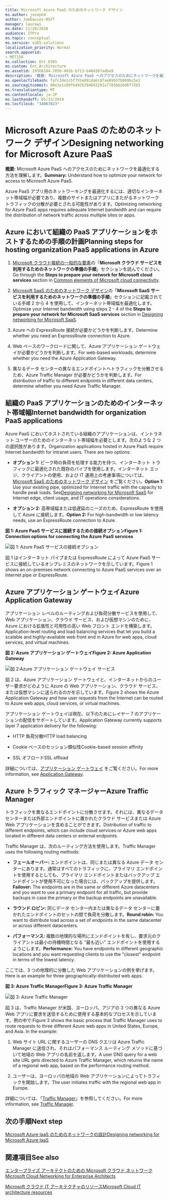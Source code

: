 ```yaml
---
title: Microsoft Azure PaaS のためのネットワーク デザイン
ms.author: josephd
author: JoeDavies-MSFT
manager: laurawi
ms.date: 11/28/2018
audience: ITPro
ms.topic: conceptual
ms.service: o365-solutions
localization_priority: Normal
search.appverid:
- MET150
ms.collection: Ent_O365
ms.custom: Ent_Architecture
ms.assetid: 19568184-705b-493b-b713-b484367adba9
description: '概要: Microsoft Azure PaaS へのアクセスのためにネットワークを最適化する方法を理解します。'
ms.openlocfilehash: fafc3de1c5f755e891da6c07ae8993fb869bc5e1
ms.sourcegitcommit: 08e1e1c09f64926394043291a77856620d6f72b5
ms.translationtype: MT
ms.contentlocale: ja-JP
ms.lasthandoff: 05/15/2019
ms.locfileid: "34067823"
---
```

# <a name="designing-networking-for-microsoft-azure-paas"></a><span data-ttu-id="171a1-103">Microsoft Azure PaaS のためのネットワーク デザイン</span><span class="sxs-lookup"><span data-stu-id="171a1-103">Designing networking for Microsoft Azure PaaS</span></span>

 <span data-ttu-id="171a1-104">**概要:** Microsoft Azure PaaS へのアクセスのためにネットワークを最適化する方法を理解します。</span><span class="sxs-lookup"><span data-stu-id="171a1-104">**Summary:** Understand how to optimize your network for access to Microsoft Azure PaaS.</span></span>
  
<span data-ttu-id="171a1-105">Azure PaaS アプリ用のネットワーキングを最適化するには、適切なインターネット帯域幅が必要であり、複数のサイトまたはアプリにまたがるネットワーク トラフィックの分散が必要とされる可能性があります。</span><span class="sxs-lookup"><span data-stu-id="171a1-105">Optimizing networking for Azure PaaS apps requires adequate Internet bandwidth and can require the distribution of network traffic across multiple sites or apps.</span></span>
  
## <a name="planning-steps-for-hosting-organization-paas-applications-in-azure"></a><span data-ttu-id="171a1-106">Azure において組織の PaaS アプリケーションをホストするための手順の計画</span><span class="sxs-lookup"><span data-stu-id="171a1-106">Planning steps for hosting organization PaaS applications in Azure</span></span>

1. <span data-ttu-id="171a1-107">[Microsoft クラウド接続の一般的な要素](common-elements-of-microsoft-cloud-connectivity.md)の「**Microsoft クラウド サービスを利用するためのネットワークの準備の手順**」セクションを読んでください。</span><span class="sxs-lookup"><span data-stu-id="171a1-107">Go through the **Steps to prepare your network for Microsoft cloud services** section in [Common elements of Microsoft cloud connectivity](common-elements-of-microsoft-cloud-connectivity.md).</span></span>
    
2. <span data-ttu-id="171a1-108">[Microsoft SaaS のためのネットワーク デザイン](designing-networking-for-microsoft-saas.md)の「**Microsoft SaaS サービスを利用するためのネットワークの準備の手順**」セクションに記載されている手順 2 から 4 を使用して、インターネット帯域幅を最適化します。</span><span class="sxs-lookup"><span data-stu-id="171a1-108">Optimize your Internet bandwidth using steps 2 - 4 of the **Steps to prepare your network for Microsoft SaaS services** section in [Designing networking for Microsoft SaaS](designing-networking-for-microsoft-saas.md).</span></span>
    
3. <span data-ttu-id="171a1-109">Azure への ExpressRoute 接続が必要かどうかを判断します。</span><span class="sxs-lookup"><span data-stu-id="171a1-109">Determine whether you need an ExpressRoute connection to Azure.</span></span>
    
4. <span data-ttu-id="171a1-110">Web ベースのワークロードに関して、Azure アプリケーション ゲートウェイが必要かどうかを判断します。</span><span class="sxs-lookup"><span data-stu-id="171a1-110">For web-based workloads, determine whether you need the Azure Application Gateway.</span></span>
    
5. <span data-ttu-id="171a1-111">異なるデータ センターの異なるエンドポイントへトラフィックを分散させるため、Azure Traffic Manager が必要かどうかを判断します。</span><span class="sxs-lookup"><span data-stu-id="171a1-111">For distribution of traffic to different endpoints in different data centers, determine whether you need Azure Traffic Manager.</span></span>
    
## <a name="internet-bandwidth-for-organization-paas-applications"></a><span data-ttu-id="171a1-112">組織の PaaS アプリケーションのためのインターネット帯域幅</span><span class="sxs-lookup"><span data-stu-id="171a1-112">Internet bandwidth for organization PaaS applications</span></span>

<span data-ttu-id="171a1-p101">Azure PaaS においてホストされている組織のアプリケーションは、イントラネット ユーザーのためのインターネット帯域幅を必要とします。次のような 2 つの選択肢があります。</span><span class="sxs-lookup"><span data-stu-id="171a1-p101">Organization applications hosted in Azure PaaS require Internet bandwidth for intranet users. There are two options:</span></span>
  
- <span data-ttu-id="171a1-p102">**オプション 1:** ピーク時の負荷を処理する能力を持つ、インターネット トラフィックに最適化された既存のパイプを使用します。インターネット エッジ、クライアントの使用、および IT 運用上の考慮事項については、[Microsoft SaaS のためのネットワーク デザイン](designing-networking-for-microsoft-saas.md) をご覧ください。</span><span class="sxs-lookup"><span data-stu-id="171a1-p102">**Option 1:** Use your existing pipe, optimized for Internet traffic with the capacity to handle peak loads. See[Designing networking for Microsoft SaaS](designing-networking-for-microsoft-saas.md) for Internet edge, client usage, and IT operations considerations.</span></span>
    
- <span data-ttu-id="171a1-117">**オプション 2:** 高帯域幅または低遅延のニーズのため、ExpressRoute を使用して Azure に接続します。</span><span class="sxs-lookup"><span data-stu-id="171a1-117">**Option 2:** For high-bandwidth or low latency needs, use an ExpressRoute connection to Azure.</span></span>
    
<span data-ttu-id="171a1-118">**図 1: Azure PaaS サービスに接続するための接続オプション**</span><span class="sxs-lookup"><span data-stu-id="171a1-118">**Figure 1: Connection options for connecting the Azure PaaS services**</span></span>

![図 1: Azure PaaS サービスの接続オプション](media/Network-Poster/PaaS1.png)
  
<span data-ttu-id="171a1-120">図 1 はインターネット パイプまたは ExpressRoute によって Azure PaaS サービスに接続しているオンプレミスのネットワークを示しています。</span><span class="sxs-lookup"><span data-stu-id="171a1-120">Figure 1 shows an on-premises network connecting to Azure PaaS services over an Internet pipe or ExpressRoute.</span></span>
  
## <a name="azure-application-gateway"></a><span data-ttu-id="171a1-121">Azure アプリケーション ゲートウェイ</span><span class="sxs-lookup"><span data-stu-id="171a1-121">Azure Application Gateway</span></span>

<span data-ttu-id="171a1-122">アプリケーション レベルのルーティングおよび負荷分散サービスを使用して、Web アプリケーション、クラウド サービス、および仮想マシンのために、Azure における拡張性と可用性の高い Web フロント エンドを構築します。</span><span class="sxs-lookup"><span data-stu-id="171a1-122">Application-level routing and load balancing services that let you build a scalable and highly-available web front end in Azure for web apps, cloud services, and virtual machines.</span></span> 
  
<span data-ttu-id="171a1-123">**図 2: Azure アプリケーション ゲートウェイ**</span><span class="sxs-lookup"><span data-stu-id="171a1-123">**Figure 2: Azure Application Gateway**</span></span>

![図 2:Azure アプリケーション ゲートウェイ サービス](media/Network-Poster/PaaS2.png)
  
<span data-ttu-id="171a1-125">図 2 は、Azure アプリケーション ゲートウェイと、インターネットからのユーザー要求がどのように Azure の Web アプリケーション、クラウド サービス、または仮想マシンに送られるのかを示しています。</span><span class="sxs-lookup"><span data-stu-id="171a1-125">Figure 2 shows the Azure Application Gateway and how user requests from the Internet can be routed to Azure web apps, cloud services, or virtual machines.</span></span>
  
<span data-ttu-id="171a1-126">アプリケーション ゲートウェイは現在、以下のためにレイヤー 7 のアプリケーションの配信をサポートしています。</span><span class="sxs-lookup"><span data-stu-id="171a1-126">Application Gateway currently supports layer 7 application delivery for the following:</span></span>
  
- <span data-ttu-id="171a1-127">HTTP 負荷分散</span><span class="sxs-lookup"><span data-stu-id="171a1-127">HTTP load balancing</span></span>
    
- <span data-ttu-id="171a1-128">Cookie ベースのセッション類似性</span><span class="sxs-lookup"><span data-stu-id="171a1-128">Cookie-based session affinity</span></span>
    
- <span data-ttu-id="171a1-129">SSL オフロード</span><span class="sxs-lookup"><span data-stu-id="171a1-129">SSL offload</span></span>
    
<span data-ttu-id="171a1-130">詳細については、[アプリケーション ゲートウェイ](https://docs.microsoft.com/azure/application-gateway/application-gateway-introduction) をご覧ください。</span><span class="sxs-lookup"><span data-stu-id="171a1-130">For more information, see [Application Gateway](https://docs.microsoft.com/azure/application-gateway/application-gateway-introduction).</span></span>
  
## <a name="azure-traffic-manager"></a><span data-ttu-id="171a1-131">Azure トラフィック マネージャー</span><span class="sxs-lookup"><span data-stu-id="171a1-131">Azure Traffic Manager</span></span>

<span data-ttu-id="171a1-132">トラフィックを異なるエンドポイントに分散させます。それには、異なるデータ センターまたは外部エンドポイントに置かれたクラウド サービスまたは Azure Web アプリケーションを含めることができます。</span><span class="sxs-lookup"><span data-stu-id="171a1-132">Distribution of traffic to different endpoints, which can include cloud services or Azure web apps located in different data centers or external endpoints.</span></span>
  
<span data-ttu-id="171a1-133">Traffic Manager は、次のルーティング方法を使用します。</span><span class="sxs-lookup"><span data-stu-id="171a1-133">Traffic Manager uses the following routing methods:</span></span>
  
- <span data-ttu-id="171a1-134">**フェールオーバー:** エンドポイントは、同じまたは異なる Azure データ センターにあります。通常はすべてのトラフィックに、プライマリ エンドポイントを使用するとしても、プライマリ エンドポイントまたはバックアップ エンドポイントが使用不可になった場合には、バックアップを提供します。</span><span class="sxs-lookup"><span data-stu-id="171a1-134">**Failover:** The endpoints are in the same or different Azure datacenters and you want to use a primary endpoint for all traffic, but provide backups in case the primary or the backup endpoints are unavailable.</span></span>
    
- <span data-ttu-id="171a1-135">**ラウンド ロビン:** 同じデータ センター内または異なるデータ センターに置かれたエンドポイントのセットの間で負荷を分散します。</span><span class="sxs-lookup"><span data-stu-id="171a1-135">**Round robin:** You want to distribute load across a set of endpoints in the same datacenter or across different datacenters.</span></span>
    
- <span data-ttu-id="171a1-136">**パフォーマンス:** 複数の地理的な場所にエンドポイントを有し、要求元のクライアントは最小の待機時間となる "最も近い" エンドポイントを使用するようにします。</span><span class="sxs-lookup"><span data-stu-id="171a1-136">**Performance:** You have endpoints in different geographic locations and you want requesting clients to use the "closest" endpoint in terms of the lowest latency.</span></span>
    
<span data-ttu-id="171a1-137">ここでは、3 つの地理的に分散した Web アプリケーションの例を挙げます。</span><span class="sxs-lookup"><span data-stu-id="171a1-137">Here is an example for three geographically-distributed web apps.</span></span>
  
<span data-ttu-id="171a1-138">**図 3: Azure Traffic Manager**</span><span class="sxs-lookup"><span data-stu-id="171a1-138">**Figure 3: Azure Traffic Manager**</span></span>

![図 3: Azure Traffic Manager](media/Network-Poster/PaaS3.png)
  
<span data-ttu-id="171a1-p103">図 3 は、Traffic Manager が米国、ヨーロッパ、アジアの 3 つの異なる Azure Web アプリに要求を送信するために使用する基本的なプロセスを示しています。例の中で:</span><span class="sxs-lookup"><span data-stu-id="171a1-p103">Figure 3 shows the basic process that Traffic Manager uses to route requests to three different Azure web apps in United States, Europe, and Asia. In the example:</span></span>
  
1. <span data-ttu-id="171a1-142">Web サイト URL に関するユーザーの DNS クエリは Azure Traffic Manager に送信され、それはパフォーマンス ルーティング メソッドに基づいて地域の Web アプリの名前を返します。</span><span class="sxs-lookup"><span data-stu-id="171a1-142">A user DNS query for a web site URL gets directed to Azure Traffic Manager, which returns the name of a regional web app, based on the performance routing method.</span></span>
    
2. <span data-ttu-id="171a1-143">ユーザーは、ヨーロッパの地域の Web アプリケーションによってトラフィックを開始します。</span><span class="sxs-lookup"><span data-stu-id="171a1-143">The user initiates traffic with the regional web app in Europe.</span></span>
    
<span data-ttu-id="171a1-144">詳細については、「[Traffic Manager](https://docs.microsoft.com/azure/traffic-manager/traffic-manager-overview)」を参照してください。</span><span class="sxs-lookup"><span data-stu-id="171a1-144">For more information, see [Traffic Manager](https://docs.microsoft.com/azure/traffic-manager/traffic-manager-overview).</span></span>

## <a name="next-step"></a><span data-ttu-id="171a1-145">次の手順</span><span class="sxs-lookup"><span data-stu-id="171a1-145">Next step</span></span>

[<span data-ttu-id="171a1-146">Microsoft Azure IaaS のためのネットワークの設計</span><span class="sxs-lookup"><span data-stu-id="171a1-146">Designing networking for Microsoft Azure IaaS</span></span>](designing-networking-for-microsoft-azure-iaas.md)
 
## <a name="see-also"></a><span data-ttu-id="171a1-147">関連項目</span><span class="sxs-lookup"><span data-stu-id="171a1-147">See also</span></span>

[<span data-ttu-id="171a1-148">エンタープライズ アーキテクトのための Microsoft クラウド ネットワーク</span><span class="sxs-lookup"><span data-stu-id="171a1-148">Microsoft Cloud Networking for Enterprise Architects</span></span>](microsoft-cloud-networking-for-enterprise-architects.md)
  
[<span data-ttu-id="171a1-149">Microsoft クラウド IT アーキテクチャのリソース</span><span class="sxs-lookup"><span data-stu-id="171a1-149">Microsoft Cloud IT architecture resources</span></span>](microsoft-cloud-it-architecture-resources.md)

